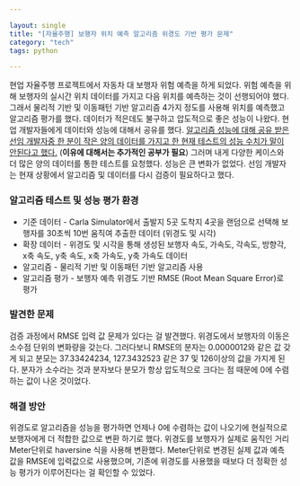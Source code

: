 ```yaml
---

layout: single
title: "[자율주행] 보행자 위치 예측 알고리즘 위경도 기반 평가 문제"
category: "tech"
tags: python

---
```


현업 자율주행 프로젝트에서 자동차 대 보행자 위험 예측을 하게 되었다. 위험 예측을 위해 보행자의 실시간 위치 데이터를 가지고 다음 위치를 예측하는 것이 선행되어야 했다. 그래서 물리적 기반 및 이동패턴 기반 알고리즘 4가지 정도를 사용해 위치를 예측했고 알고리즘 평가를 했다. 데이터가 적은데도 불구하고 압도적으로 좋은 성능이 나왔다. 현업 개발자들에게 데이터와 성능에 대해서 공유를 했다. <u>알고리즘 성능에 대해 공유 받은 선임 개발자중 한 분이 작은 양의 데이터를 가지고 한 현재 테스트의 성능 수치가 말이 안된다고 했다.</u> (**이유에 대해서는 추가적인 공부가 필요**) 그러며 내게 다양한 케이스와 더 많은 양의 데이터를 통한 테스트를 요청했다. 성능은 큰 변화가 없었다. 선임 개발자는 현재 상황에서 알고리즘 및 데이터를 다시 검증이 필요하다고 했다.

### 알고리즘 테스트 및 성능 평가 환경

* 기준 데이터 - Carla Simulator에서 출발지 5곳 도착지 4곳을 랜덤으로 선택해 보행자를 30초씩 10번 움직여 추출한 데이터 (위경도 및 시각)
* 확장 데이터 - 위경도 및 시각을 통해 생성된 보행자 속도, 가속도, 각속도, 방향각, x축 속도, y축 속도, x축 가속도, y축 가속도 데이터 
* 알고리즘 - 물리적 기반 및 이동패턴 기반 알고리즘 사용
* 알고리즘 평가 - 보행자 예측 위경도 기반 RMSE (Root Mean Square Error)로 평가 

### 발견한 문제

  검증 과정에서 RMSE 입력 값 문제가 있다는 걸 발견했다. 위경도에서 보행자의 이동은 소수점 단위의 변화량을 갖는다. 그러다보니 RMSE의 분자는 0.0000012와 같은 값 갖게 되고 분모는 37.33424234, 127.3432523 같은 37 및 126이상의 값을 가지게 된다. 분자가 소수라는 것과 분자보다 분모가 항상 압도적으로 크다는 점 때문에 0에 수렴하는 값이 나온 것이었다.

### 해결 방안

  위경도로 알고리즘을 성능을 평가하면 언제나 0에 수렴하는 값이 나오기에 현실적으로 보행자에게 더 적합한 값으로 변환 하기로 했다. 위경도를 보행자가 실제로 움직인 거리 Meter단위로 haversine 식을 사용해 변환했다. Meter단위로 변경된 실제 값과 예측 값을 RMSE에 입력값으로 사용했으며, 기존에 위경도를 사용했을 때보다 더 정확한 성능 평가가 이루어진다는 걸 확인할 수 있었다.

